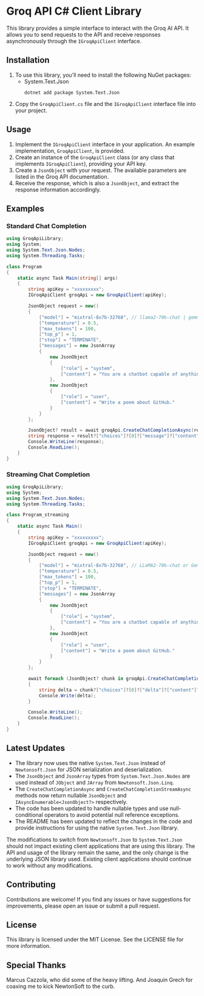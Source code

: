 # Groq API C# Client Library

This library provides a simple interface to interact with the Groq AI API. It allows you to send requests to the API and receive responses asynchronously through the `IGroqApiClient` interface.

## Installation

1. To use this library, you'll need to install the following NuGet packages:
   - System.Text.Json
     ```
     dotnet add package System.Text.Json
     ```
2. Copy the `GroqApiClient.cs` file and the `IGroqApiClient` interface file into your project.

## Usage

1. Implement the `IGroqApiClient` interface in your application. An example implementation, `GroqApiClient`, is provided.
2. Create an instance of the `GroqApiClient` class (or any class that implements `IGroqApiClient`), providing your API key.
3. Create a `JsonObject` with your request. The available parameters are listed in the Groq API documentation.
4. Receive the response, which is also a `JsonObject`, and extract the response information accordingly.

## Examples

### Standard Chat Completion

```csharp
using GroqApiLibrary;
using System;
using System.Text.Json.Nodes;
using System.Threading.Tasks;

class Program
{
    static async Task Main(string[] args)
    {
        string apiKey = "xxxxxxxxx";
        IGroqApiClient groqApi = new GroqApiClient(apiKey);

        JsonObject request = new()
        {
            ["model"] = "mixtral-8x7b-32768", // llama2-70b-chat | gemma-7b-it | llama3-70b-8192| llama3-8b-8192 also supported
            ["temperature"] = 0.5,
            ["max_tokens"] = 100,
            ["top_p"] = 1,
            ["stop"] = "TERMINATE",
            ["messages"] = new JsonArray
            {
                new JsonObject
                {
                    ["role"] = "system",
                    ["content"] = "You are a chatbot capable of anything and everything."
                },
                new JsonObject
                {
                    ["role"] = "user",
                    ["content"] = "Write a poem about GitHub."
                }
            }
        };

        JsonObject? result = await groqApi.CreateChatCompletionAsync(request);
        string response = result?["choices"]?[0]?["message"]?["content"]?.ToString() ?? "No response found";
        Console.WriteLine(response);
        Console.ReadLine();
    }
}
```

### Streaming Chat Completion

```csharp
using GroqApiLibrary;
using System;
using System.Text.Json.Nodes;
using System.Threading.Tasks;

class Program_streaming
{
    static async Task Main()
    {
        string apiKey = "xxxxxxxxx";
        IGroqApiClient groqApi = new GroqApiClient(apiKey);

        JsonObject request = new()
        {
            ["model"] = "mixtral-8x7b-32768", // LLaMA2-70b-chat or Gemma-7b-it also supported
            ["temperature"] = 0.5,
            ["max_tokens"] = 100,
            ["top_p"] = 1,
            ["stop"] = "TERMINATE",
            ["messages"] = new JsonArray
            {
                new JsonObject
                {
                    ["role"] = "system",
                    ["content"] = "You are a chatbot capable of anything and everything."
                },
                new JsonObject
                {
                    ["role"] = "user",
                    ["content"] = "Write a poem about GitHub."
                }
            }
        };

        await foreach (JsonObject? chunk in groqApi.CreateChatCompletionStreamAsync(request))
        {
            string delta = chunk?["choices"]?[0]?["delta"]?["content"]?.ToString() ?? string.Empty;
            Console.Write(delta);
        }

        Console.WriteLine();
        Console.ReadLine();
    }
}
```

## Latest Updates

- The library now uses the native `System.Text.Json` instead of `Newtonsoft.Json` for JSON serialization and deserialization.
- The `JsonObject` and `JsonArray` types from `System.Text.Json.Nodes` are used instead of `JObject` and `JArray` from `Newtonsoft.Json.Linq`.
- The `CreateChatCompletionAsync` and `CreateChatCompletionStreamAsync` methods now return nullable `JsonObject` and `IAsyncEnumerable<JsonObject?>` respectively.
- The code has been updated to handle nullable types and use null-conditional operators to avoid potential null reference exceptions.
- The README has been updated to reflect the changes in the code and provide instructions for using the native `System.Text.Json` library.

The modifications to switch from `Newtonsoft.Json` to `System.Text.Json` should not impact existing client applications that are using this library. The API and usage of the library remain the same, and the only change is the underlying JSON library used. Existing client applications should continue to work without any modifications.

## Contributing

Contributions are welcome! If you find any issues or have suggestions for improvements, please open an issue or submit a pull request.

## License

This library is licensed under the MIT License. See the LICENSE file for more information.

## Special Thanks

Marcus Cazzola, who did some of the heavy lifting.  And Joaquin Grech for coaxing me to kick NewtonSoft to the curb.